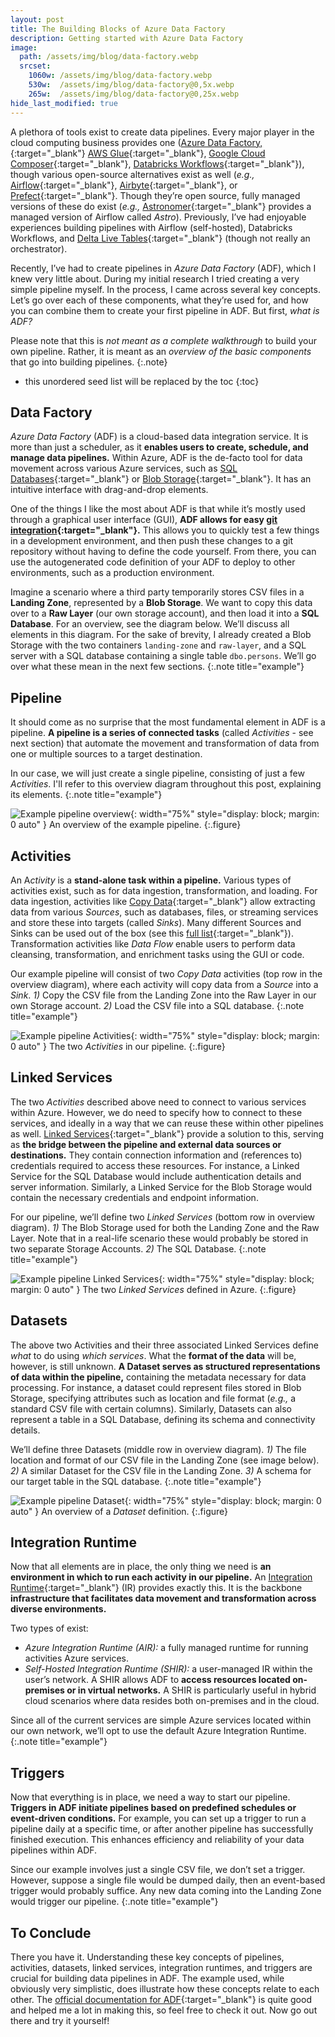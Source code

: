 ```yaml
---
layout: post
title: The Building Blocks of Azure Data Factory
description: Getting started with Azure Data Factory
image: 
  path: /assets/img/blog/data-factory.webp
  srcset:
    1060w: /assets/img/blog/data-factory.webp
    530w:  /assets/img/blog/data-factory@0,5x.webp
    265w:  /assets/img/blog/data-factory@0,25x.webp
hide_last_modified: true
---
```


A plethora of tools exist to create data pipelines. Every major player in the cloud computing business provides one ([Azure Data Factory,](https://azure.microsoft.com/en-us/products/data-factory){:target="_blank"} [AWS Glue](https://aws.amazon.com/glue/){:target="_blank"}, [Google Cloud Composer](https://cloud.google.com/composer){:target="_blank"}, [Databricks Workflows](https://www.databricks.com/product/workflows){:target="_blank"}), though various open-source alternatives exist as well (*e.g.,* [Airflow](https://airflow.apache.org/){:target="_blank"}, [Airbyte](https://airbyte.com/){:target="_blank"}, or [Prefect](https://www.prefect.io/){:target="_blank"}. Though they’re open source, fully managed versions of these do exist (*e.g.,* [Astronomer](https://www.astronomer.io/){:target="_blank"} provides a managed version of Airflow called *Astro*). Previously, I’ve had enjoyable experiences building pipelines with Airflow (self-hosted), Databricks Workflows, and [Delta Live Tables](https://www.databricks.com/product/delta-live-tables){:target="_blank"} (though not really an orchestrator).

Recently, I’ve had to create pipelines in *Azure Data Factory* (ADF), which I knew very little about. During my initial research I tried creating a very simple pipeline myself. In the process, I came across several key concepts. Let’s go over each of these components, what they’re used for, and how you can combine them to create your first pipeline in ADF. But first, *what is ADF?*

Please note that this is *not meant as a complete walkthrough* to build your own pipeline. Rather, it is meant as an *overview of the basic components* that go into building pipelines.
{:.note}

* this unordered seed list will be replaced by the toc
{:toc}

## Data Factory

*Azure Data Factory* (ADF) is a cloud-based data integration service. It is more than just a scheduler, as it **enables users to create, schedule, and manage data pipelines.** Within Azure, ADF is the de-facto tool for data movement across various Azure services, such as [SQL Databases](https://azure.microsoft.com/en-us/products/azure-sql/database/){:target="_blank"} or [Blob Storage](https://azure.microsoft.com/en-us/products/storage/blobs){:target="_blank"}. It has an intuitive interface with drag-and-drop elements.

One of the things I like the most about ADF is that while it’s mostly used through a graphical user interface (GUI), **ADF allows for easy [git integration](https://learn.microsoft.com/en-us/azure/data-factory/source-control){:target="_blank"}.** This allows you to quickly test a few things in a development environment, and then push these changes to a git repository without having to define the code yourself. From there, you can use the autogenerated code definition of your ADF to deploy to other environments, such as a production environment.

Imagine a scenario where a third party temporarily stores CSV files in a **Landing Zone**, represented by a **Blob Storage**. We want to copy this data over to a **Raw Layer** (our own storage account), and then load it into a **SQL Database**. For an overview, see the diagram below. We’ll discuss all elements in this diagram.
For the sake of brevity, I already created a Blob Storage with the two containers `landing-zone` and `raw-layer`, and a SQL server with a SQL database containing a single table `dbo.persons`. We’ll go over what these mean in the next few sections.
{:.note title="example"}

## Pipeline

It should come as no surprise that the most fundamental element in ADF is a pipeline. **A pipeline is a series of connected tasks** (called *Activities* - see next section) that automate the movement and transformation of data from one or multiple sources to a target destination.

In our case, we will just create a single pipeline, consisting of just a few *Activities*. I'll refer to this overview diagram throughout this post, explaining its elements.
{:.note title="example"}

![Example pipeline overview](/assets/img/blog/adf-overview.webp){: width="75%" style="display: block; margin: 0 auto" }
An overview of the example pipeline.
{:.figure}

## Activities

An A*ctivity* is a **stand-alone task within a pipeline.** Various types of activities exist, such as for data ingestion, transformation, and loading. For data ingestion, activities like [Copy Data](https://learn.microsoft.com/en-us/azure/data-factory/copy-activity-overview){:target="_blank"} allow extracting data from various *Sources*, such as databases, files, or streaming services and store these into targets (called *Sinks*). Many different Sources and Sinks can be used out of the box (see this [full list](https://learn.microsoft.com/en-us/azure/data-factory/copy-activity-overview){:target="_blank"}). Transformation activities like *Data Flow* enable users to perform data cleansing, transformation, and enrichment tasks using the GUI or code.

Our example pipeline will consist of two *Copy Data* activities (top row in the overview diagram), where each activity will copy data from a *Source* into a *Sink*. *1)* Copy the CSV file from the Landing Zone into the Raw Layer in our own Storage account. *2)* Load the CSV file into a SQL database.
{:.note title="example"}

![Example pipeline Activities](/assets/img/blog/adf-activities.webp){: width="75%" style="display: block; margin: 0 auto" }
The two *Activities* in our pipeline.
{:.figure}

## Linked Services

The two *Activities* described above need to connect to various services within Azure. However, we do need to specify how to connect to these services, and ideally in a way that we can reuse these within other pipelines as well. [Linked Services](https://learn.microsoft.com/en-us/azure/data-factory/concepts-linked-services){:target="_blank"} provide a solution to this, serving as **the bridge between the pipeline and external data sources or destinations.** They contain connection information and (references to) credentials required to access these resources. For instance, a Linked Service for the SQL Database would include authentication details and server information. Similarly, a Linked Service for the Blob Storage would contain the necessary credentials and endpoint information.

For our pipeline, we’ll define two *Linked Services* (bottom row in overview diagram). *1)* The Blob Storage used for both the Landing Zone and the Raw Layer. Note that in a real-life scenario these would probably be stored in two separate Storage Accounts. *2)* The SQL Database.
{:.note title="example"}

![Example pipeline Linked Services](/assets/img/blog/adf-linked-services.webp){: width="75%" style="display: block; margin: 0 auto" }
The two *Linked Services* defined in Azure.
{:.figure}

## Datasets

The above two Activities and their three associated Linked Services define *what* to do using *which services*. What the **format of the data** will be, however, is still unknown. **A Dataset serves as structured representations of data within the pipeline,** containing the metadata necessary for data processing. For instance, a dataset could represent files stored in Blob Storage, specifying attributes such as location and file format (*e.g.,* a standard CSV file with certain columns). Similarly, Datasets can also represent a table in a SQL Database, defining its schema and connectivity details.

We’ll define three Datasets (middle row in overview diagram). *1)* The file location and format of our CSV file in the Landing Zone (see image below). *2)* A similar Dataset for the CSV file in the Landing Zone. *3)* A schema for our target table in the SQL database.
{:.note title="example"}

![Example pipeline Dataset](/assets/img/blog/adf-dataset.webp){: width="75%" style="display: block; margin: 0 auto" }
An overview of a *Dataset* definition.
{:.figure}

## Integration Runtime

Now that all elements are in place, the only thing we need is **an environment in which to run each activity in our pipeline.** An [Integration Runtime](https://learn.microsoft.com/en-us/azure/data-factory/concepts-integration-runtime){:target="_blank"} (IR) provides exactly this. It is the backbone **infrastructure that facilitates data movement and transformation across diverse environments.**

Two types of  exist:
- *Azure Integration Runtime (AIR):* a fully managed runtime for running activities Azure services.
- *Self-Hosted Integration Runtime (SHIR):* a user-managed IR within the user’s network. A SHIR allows ADF to **access resources located on-premises or in virtual networks.** A SHIR is particularly useful in hybrid cloud scenarios where data resides both on-premises and in the cloud.

Since all of the current services are simple Azure services located within our own network, we’ll opt to use the default Azure Integration Runtime.
{:.note title="example"}

## Triggers

Now that everything is in place, we need a way to start our pipeline. **Triggers in ADF initiate pipelines based on predefined schedules or event-driven conditions.** For example, you can set up a trigger to run a pipeline daily at a specific time, or after another pipeline has successfully finished execution. This enhances efficiency and reliability of your data pipelines within ADF.

Since our example involves just a single CSV file, we don’t set a trigger. However, suppose a single file would be dumped daily, then an event-based trigger would probably suffice. Any new data coming into the Landing Zone would trigger our pipeline.
{:.note title="example"}

## To Conclude

There you have it. Understanding these key concepts of pipelines, activities, datasets, linked services, integration runtimes, and triggers are crucial for building data pipelines in ADF. The example used, while obviously very simplistic, does illustrate how these concepts relate to each other. The [official documentation for ADF](https://learn.microsoft.com/en-us/azure/data-factory/){:target="_blank"} is quite good and helped me a lot in making this, so feel free to check it out. Now go out there and try it yourself!
